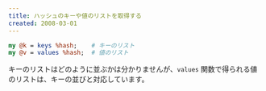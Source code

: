 ```yaml
---
title: ハッシュのキーや値のリストを取得する
created: 2008-03-01
---
```


```perl
my @k = keys %hash;    # キーのリスト
my @v = values %hash;  # 値のリスト
```

キーのリストはどのように並ぶかは分かりませんが、`values` 関数で得られる値のリストは、キーの並びと対応しています。

